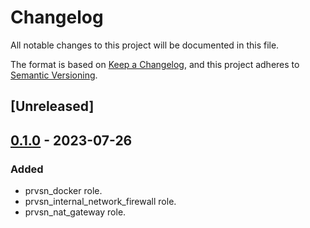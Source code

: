# Changelog

All notable changes to this project will be documented in this file.

The format is based on [Keep a Changelog](https://keepachangelog.com/en/1.0.0/),
and this project adheres to [Semantic Versioning](https://semver.org/spec/v2.0.0.html).

## [Unreleased]

## [0.1.0] - 2023-07-26

### Added

- prvsn_docker role.
- prvsn_internal_network_firewall role.
- prvsn_nat_gateway role.

[0.1.0]: https://github.com/dunkelbraun/prvsn-ansible-roles/releases/tag/v0.1.0
